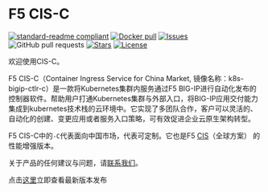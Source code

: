 # F5 CIS-C

[![standard-readme compliant](https://img.shields.io/badge/readme%20style-standard-brightgreen.svg?style=flat-square)](https://github.com/f5se/cis-c-docs) [![Docker pull](https://img.shields.io/docker/pulls/f5devcentral/k8s-bigip-ctlr-c?style=flat-square)](https://hub.docker.com/r/f5devcentral/k8s-bigip-ctlr-c) [![Issues](https://img.shields.io/github/issues/f5se/cis-c-docs?style=flat-square)](https://github.com/f5se/cis-c-docs/issues)![GitHub pull requests](https://img.shields.io/github/issues-pr/f5se/cis-c-docs?style=flat-square) [![Stars](https://img.shields.io/github/stars/f5se/cis-c-docs?style=flat-square)]() [![License](https://img.shields.io/github/license/f5se/cis-c-docs?style=flat-square)](./LICENSE)

欢迎使用CIS-C。

F5 CIS-C（Container Ingress Service for China Market, 镜像名称：k8s-bigip-ctlr-c）是一款将Kubernetes集群内服务通过F5 BIG-IP进行自动化发布的控制器软件。帮助用户打通Kubernetes集群与外部入口，将BIG-IP应用交付能力集成到kubernetes技术栈的云环境中。它实现了多团队合作，客户可以灵活的、自动化的创建、变更应用或者服务入口策略，可有效促进企业云原生架构转型。

F5 CIS-C中的`-C`代表面向中国市场，代表可定制。它也是F5 [CIS](https://clouddocs.f5.com/containers/latest)（全球方案） 的性能增强版本。

关于产品的任何建议与问题，请[联系我们](./Support-and-contact/)。

点击[这里](/Release-notes/)立即查看最新版本发布